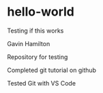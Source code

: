 # hello-world
Testing if this works

Gavin Hamilton

Repository for testing

Completed git tutorial on github

Tested Git with VS Code